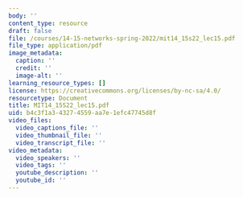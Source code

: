 ```yaml
---
body: ''
content_type: resource
draft: false
file: /courses/14-15-networks-spring-2022/mit14_15s22_lec15.pdf
file_type: application/pdf
image_metadata:
  caption: ''
  credit: ''
  image-alt: ''
learning_resource_types: []
license: https://creativecommons.org/licenses/by-nc-sa/4.0/
resourcetype: Document
title: MIT14_15S22_lec15.pdf
uid: b4c3f1a3-4327-4559-aa7e-1efc47745d8f
video_files:
  video_captions_file: ''
  video_thumbnail_file: ''
  video_transcript_file: ''
video_metadata:
  video_speakers: ''
  video_tags: ''
  youtube_description: ''
  youtube_id: ''
---
```

